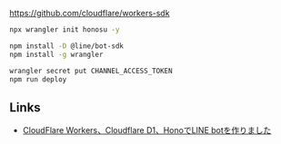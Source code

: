 https://github.com/cloudflare/workers-sdk

``` sh
npx wrangler init honosu -y

npm install -D @line/bot-sdk
npm install -g wrangler

wrangler secret put CHANNEL_ACCESS_TOKEN
npm run deploy
```

## Links

- [CloudFlare Workers、Cloudflare D1、HonoでLINE botを作りました](https://tkancf.com/blog/creating-line-bot-with-cloudflare-workers-d1-and-hono/)
